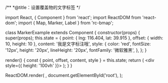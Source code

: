 /**
 *@title：设置覆盖物的文字标签
 */

import React, { Component } from 'react';
import ReactDOM from 'react-dom';
import { Map, Marker, Label } from 'rc-bmap';

class MarkerExample extends Component {
  constructor(props) {
    super(props);
    this.state = {
      point: { lng: 116.404, lat: 39.915 },
      offset: { width: 10, height: 10 },
      content: '我是文字标注哦',
      style: {
        color: 'red',
        fontSize: '12px',
        height: '20px',
        lineHeight: '20px',
        fontFamily: '微软雅黑',
      },
    };
  }

  render() {
    const {
      point, offset, content, style
    } = this.state;
    return (
      <div style={{ height: '100vh' }}>
        <Map
          ak="dbLUj1nQTvDvKXkov5fhnH5HIE88RUEO"
          scrollWheelZoom
        >
          <Marker
            point={point}
          />
          <Label
            point={point}
            offset={offset}
            content={content}
            style={style}
          />
        </Map>
      </div>
    );
  }
}

ReactDOM.render(
  <MarkerExample />,
  document.getElementById('root'),
);
